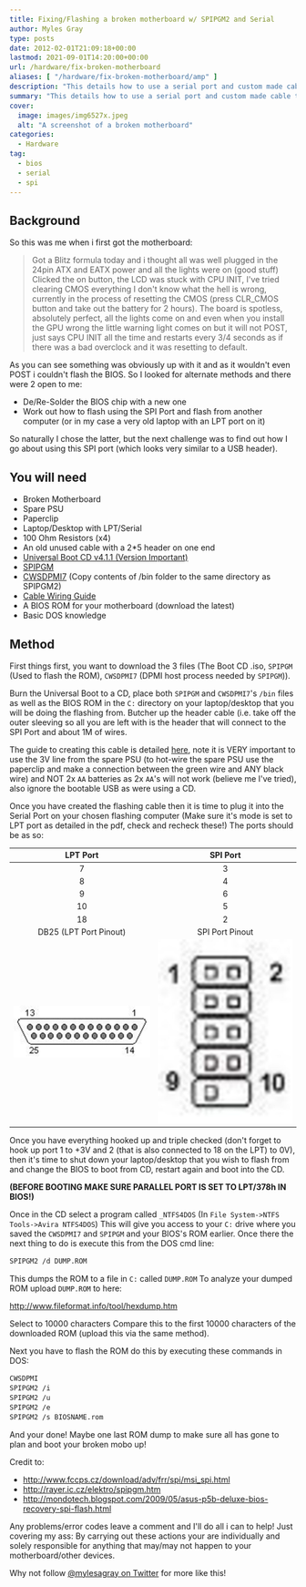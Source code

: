 ```yaml
---
title: Fixing/Flashing a broken motherboard w/ SPIPGM2 and Serial
author: Myles Gray
type: posts
date: 2012-02-01T21:09:18+00:00
lastmod: 2021-09-01T14:20:00+00:00
url: /hardware/fix-broken-motherboard
aliases: [ "/hardware/fix-broken-motherboard/amp" ]
description: "This details how to use a serial port and custom made cable to flash the BIOS on a motherboard that is not POSTing."
summary: "This details how to use a serial port and custom made cable to flash the BIOS on a motherboard that is not POSTing."
cover:
  image: images/img6527x.jpeg
  alt: "A screenshot of a broken motherboard"
categories:
  - Hardware
tag:
  - bios
  - serial
  - spi
---
```


## Background

So this was me when i first got the motherboard:

> Got a Blitz formula today and i thought all was well plugged in the 24pin ATX and EATX power and all the lights were on (good stuff) Clicked the on button, the LCD was stuck with CPU INIT, I've tried clearing CMOS everything I don't know what the hell is wrong, currently in the process of resetting the CMOS (press CLR_CMOS button and take out the battery for 2 hours). The board is spotless, absolutely perfect, all the lights come on and even when you install the GPU wrong the little warning light comes on but it will not POST, just says CPU INIT all the time and restarts every 3/4 seconds as if there was a bad overclock and it was resetting to default.

As you can see something was obviously up with it and as it wouldn't even POST i couldn't flash the BIOS. So I looked for alternate methods and there were 2 open to me:

* De/Re-Solder the BIOS chip with a new one
* Work out how to flash using the SPI Port and flash from another computer (or in my case a very old laptop with an LPT port on it)

So naturally I chose the latter, but the next challenge was to find out how I go about using this SPI port (which looks very similar to a USB header).

## You will need

* Broken Motherboard
* Spare PSU
* Paperclip
* Laptop/Desktop with LPT/Serial
* 100 Ohm Resistors (x4)
* An old unused cable with a 2*5 header on one end
* [Universal Boot CD v4.1.1 (Version Important)](https://archive.org/details/ubcd411)
* [SPIPGM](http://rayer.ic.cz/programm/spipgm.zip)
* [CWSDPMI7](http://rayer.g6.cz/programm/cwsdpmi7.zip) (Copy contents of /bin folder to the same directory as SPIPGM2)
* [Cable Wiring Guide](http://www.yourbrainiacs.com/FILES/ReflashBIOS.doc)
* A BIOS ROM for your motherboard (download the latest)
* Basic DOS knowledge

## Method

First things first, you want to download the 3 files (The Boot CD .iso, `SPIPGM` (Used to flash the ROM), `CWSDPMI7` (DPMI host process needed by `SPIPGM`)).

Burn the Universal Boot to a CD, place both `SPIPGM` and `CWSDPMI7`'s `/bin` files as well as the BIOS ROM in the `C:` directory on your laptop/desktop that you will be doing the flashing from. Butcher up the header cable (i.e. take off the outer sleeving so all you are left with is the header that will connect to the SPI Port and about 1M of wires.

The guide to creating this cable is detailed [here](http://www.yourbrainiacs.com/FILES/ReflashBIOS.doc), note it is VERY important to use the 3V line from the spare PSU (to hot-wire the spare PSU use the paperclip and make a connection between the green wire and ANY black wire) and NOT 2x `AA` batteries as 2x `AA`'s will not work (believe me I've tried), also ignore the bootable USB as were using a CD.

Once you have created the flashing cable then it is time to plug it into the Serial Port on your chosen flashing computer (Make sure it's mode is set to LPT port as detailed in the pdf, check and recheck these!) The ports should be as so:

| LPT Port | SPI Port |
|  :----:  |  :----:  |
| 7        | 3        |
| 8        | 4        |
| 9        | 6        |
| 10       | 5        |
| 18       | 2        |
| DB25 (LPT Port Pinout) |     SPI Port Pinout    |
|![DB-25 Female Connector](images/db25fem.jpg)|![SPI Pinout](images/images.jpg)|

Once you have everything hooked up and triple checked (don't forget to hook up port 1 to +3V and 2 (that is also connected to 18 on the LPT) to 0V), then it's time to shut down your laptop/desktop that you wish to flash from and change the BIOS to boot from CD, restart again and boot into the CD.

**(BEFORE BOOTING MAKE SURE PARALLEL PORT IS SET TO LPT/378h IN BIOS!)** 

Once in the CD select a program called `_NTFS4DOS` (In `File System->NTFS Tools->Avira NTFS4DOS`) This will give you access to your `C:` drive where you saved the `CWSDPMI7` and `SPIPGM` and your BIOS's ROM earlier. Once there the next thing to do is execute this from the DOS cmd line:

```bash
SPIPGM2 /d DUMP.ROM
```

This dumps the ROM to a file in `C:` called `DUMP.ROM` To analyze your dumped ROM upload `DUMP.ROM` to here:

<http://www.fileformat.info/tool/hexdump.htm>

Select to 10000 characters Compare this to the first 10000 characters of the downloaded ROM (upload this via the same method).

Next you have to flash the ROM do this by executing these commands in DOS:

```bash
CWSDPMI
SPIPGM2 /i
SPIPGM2 /u
SPIPGM2 /e
SPIPGM2 /s BIOSNAME.rom
```

And your done! Maybe one last ROM dump to make sure all has gone to plan and boot your broken mobo up!

Credit to:

* <http://www.fccps.cz/download/adv/frr/spi/msi_spi.html>
* <http://rayer.ic.cz/elektro/spipgm.htm>
* <http://mondotech.blogspot.com/2009/05/asus-p5b-deluxe-bios-recovery-spi-flash.html>

Any problems/error codes leave a comment and I'll do all i can to help! Just covering my ass: By carrying out these actions your are individually and solely responsible for anything that may/may not happen to your motherboard/other devices.

Why not follow [@mylesagray on Twitter][2] for more like this!

 [1]: images/asus-p5b-deluxe-bios-recovery-spi-flash.html
 [2]: https://twitter.com/mylesagray